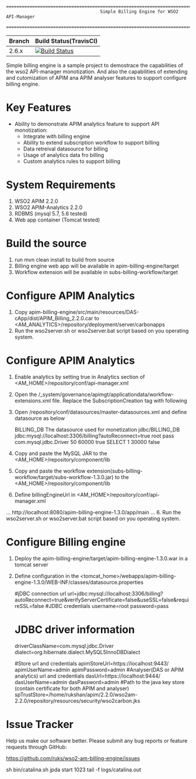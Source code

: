         ================================================================================
                                        Simple Billing Engine for WSO2 API-Manager
        ================================================================================

|  Branch | Build Status(TravisCI) |
| :------------ |:-------------
| 2.6.x      | [![Build Status](https://api.travis-ci.com/ruks/wso2-am-billing-engine.svg?branch=2.6.x)](https://travis-ci.com/ruks/wso2-am-billing-engine) |

Simple billing engine is a sample project to demostrace the capabilities of the wso2 API-manager monotization. And also the capabilities
of extending and cutomization of APIM ana APIM analyser features to support configure billing engine.


Key Features
=============

* Ability to demonstrate APIM analytics feature to support API monotization:        
    - Integrate with billing engine
    - Ability to extend subscription workflow to support billing
    - Data retreival datasource for billing
    - Usage of analytics data fro billing
    - Custom analytics rules to support billing           
    

System Requirements
==================================

1. WSO2 APIM 2.2.0
1. WSO2 APIM-Analytics 2.2.0
2. RDBMS (mysql 5.7, 5.6 tested)
3. Web app container (Tomcat tested)

Build the source
==================================
1. run mvn clean install to build from source
2. Billing engine web app will be available in apim-billing-engine/target
3. Workflow extension will be available in subs-billing-workflow/target

Configure APIM Analytics
==================================

1. Copy apim-billing-engine/src/main/resources/DAS-cApp/dist/APIM_Billing_2.2.0.car to 
    <AM_ANALYTICS>/repository/deployment/server/carbonapps
2. Run the wso2server.sh or wso2server.bat script based on you operating system.

Configure APIM Analytics
==============

1. Enable analytics by setting <Enabled>true</Enabled> in Analytics section of <AM_HOME>/repository/conf/api-manager.xml 
2. Open the /_system/governance/apimgt/applicationdata/workflow-extensions.xml file. Replace the SubscriptionCreation tag with following
   
   <SubscriptionCreation executor="org.wso2.sample.apimgt.workflow.SubscriptionBillingWorkflow"/>
   
3. Open <API-M home>/repository/conf/datasources/master-datasources.xml and define datasource as below
   
    <datasource>
      <name>BILLING_DB</name>
      <description>The datasource used for monetization </description>
      <jndiConfig>
          <name>jdbc/BILLING_DB</name>
      </jndiConfig>
      <definition type="RDBMS">
          <configuration>
              <url>jdbc:mysql://localhost:3306/billing?autoReconnect=true</url>
              <username>root</username>
              <password>pass</password>
              <driverClassName>com.mysql.jdbc.Driver</driverClassName>
              <maxActive>50</maxActive>
              <maxWait>60000</maxWait>
              <testOnBorrow>true</testOnBorrow>
              <validationQuery>SELECT 1</validationQuery>
              <validationInterval>30000</validationInterval>
              <defaultAutoCommit>false</defaultAutoCommit>
          </configuration>
      </definition>
    </datasource>
    
4. Copy and paste the MySQL JAR to the <AM_HOME>/repository/component/lib 
5. Copy and paste the workflow extension(subs-billing-workflow/target/subs-workflow-1.3.0.jar) to the <AM_HOME>/repository/component/lib
6. Define billingEngineUrl in <AM_HOME>/repository/conf/api-manager.xml 
<APIManager>
    ...
    <billingEngineUrl>http://localhost:8080/apim-billing-engine-1.3.0/app/main</billingEngineUrl>
    ...
</APIManager>
6. Run the wso2server.sh or wso2server.bat script based on you operating system.

Configure Billing engine
==============
1. Deploy the apim-billing-engine/target/apim-billing-engine-1.3.0.war in a tomcat server
2. Define configuration in the <tomcat_home>/webapps/apim-billing-engine-1.3.0/WEB-INF/classes/datasource.properties

    #jDBC connection url
    url=jdbc:mysql://localhost:3306/billing?autoReconnect=true&verifyServerCertificate=false&useSSL=false&requireSSL=false
    #JDBC credentials
    username=root
    password=pass
    #  JDBC driver information
    driverClassName=com.mysql.jdbc.Driver
    dialect=org.hibernate.dialect.MySQL5InnoDBDialect
    
    #Store url and credentials
    apimStoreUrl=https://localhost:9443/
    apimUserName=admin
    apimPassword=admin
    #Analyser(DAS or APIM analytics) url and credentials
    dasUrl=https://localhost:9444/
    dasUserName=admin
    dasPassword=admin
    #Path to the java key store (contain certificate for both APIM and analyser)
    spTrustStore=/home/rukshan/apim/2.2.0/wso2am-2.2.0/repository/resources/security/wso2carbon.jks
    

Issue Tracker
==================================

Help us make our software better. Please submit any bug reports or feature
requests through GitHub:

   https://github.com/ruks/wso2-am-billing-engine/issues
   
sh bin/catalina.sh jpda start
1023  tail -f logs/catalina.out 
